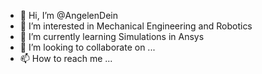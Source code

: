 - 👋 Hi, I’m @AngelenDein
- 👀 I’m interested in Mechanical Engineering and Robotics
- 🌱 I’m currently learning Simulations in Ansys
- 💞️ I’m looking to collaborate on ...
- 📫 How to reach me ...

<!---
AngelenDein/AngelenDein is a ✨ special ✨ repository because its `README.md` (this file) appears on your GitHub profile.
You can click the Preview link to take a look at your changes.
--->
